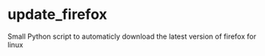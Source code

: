 # update_firefox
Small Python script to automaticly download the latest version of firefox for linux
